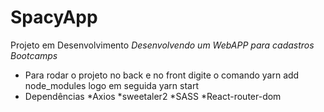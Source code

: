 # SpacyApp
Projeto em Desenvolvimento
 *Desenvolvendo um WebAPP para cadastros Bootcamps*
 
 - Para rodar o projeto no back e no front digite o comando yarn add node_modules logo em seguida yarn start
 - Dependências 
 *Axios
 *sweetaler2
 *SASS
 *React-router-dom


